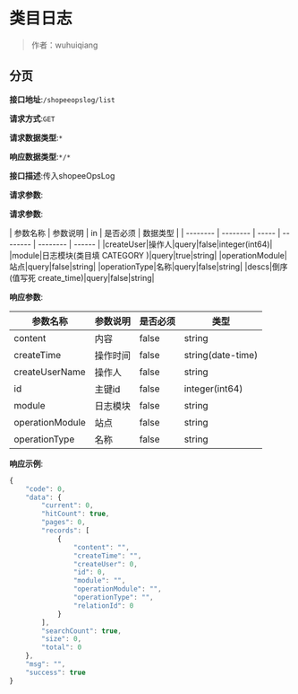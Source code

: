 # 类目日志

> 作者：wuhuiqiang

## 分页


**接口地址**:`/shopeeopslog/list`


**请求方式**:`GET`


**请求数据类型**:`*`


**响应数据类型**:`*/*`


**接口描述**:传入shopeeOpsLog


**请求参数**:


**请求参数**:


| 参数名称 | 参数说明 | in    | 是否必须 | 数据类型 |
| -------- | -------- | ----- | -------- | -------- | ------ |
|createUser|操作人|query|false|integer(int64)|
|module|日志模块(类目填 CATEGORY )|query|true|string|
|operationModule|站点|query|false|string|
|operationType|名称|query|false|string|
|descs|倒序(值写死 create_time)|query|false|string|


**响应参数**:


| 参数名称 | 参数说明 |是否必须| 类型 |
| -------- | -------- | ----- |----- | 
|content|内容|false|string|
|createTime|操作时间|false|string(date-time)|
|createUserName|操作人|false|string|
|id|主键id|false|integer(int64)|
|module|日志模块|false|string|
|operationModule|站点|false|string|
|operationType|名称|false|string|


**响应示例**:
```javascript
{
	"code": 0,
	"data": {
		"current": 0,
		"hitCount": true,
		"pages": 0,
		"records": [
			{
				"content": "",
				"createTime": "",
				"createUser": 0,
				"id": 0,
				"module": "",
				"operationModule": "",
				"operationType": "",
				"relationId": 0
			}
		],
		"searchCount": true,
		"size": 0,
		"total": 0
	},
	"msg": "",
	"success": true
}
```